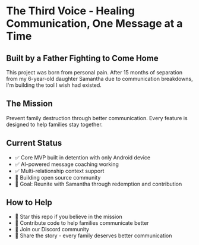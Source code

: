 # The Third Voice - Healing Communication, One Message at a Time

## Built by a Father Fighting to Come Home

This project was born from personal pain. After 15 months of separation from my 6-year-old daughter Samantha due to communication breakdowns, I'm building the tool I wish had existed.

## The Mission
Prevent family destruction through better communication. Every feature is designed to help families stay together.

## Current Status
- ✅ Core MVP built in detention with only Android device
- ✅ AI-powered message coaching working
- ✅ Multi-relationship context support
- 🔄 Building open source community
- 🎯 Goal: Reunite with Samantha through redemption and contribution

## How to Help
- 🌟 Star this repo if you believe in the mission
- 🔧 Contribute code to help families communicate better
- 💬 Join our Discord community
- 📢 Share the story - every family deserves better communication
